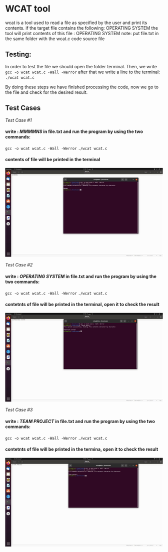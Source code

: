 

# WCAT tool

wcat is a tool used to read a file as specified by the user and print its contents.
if the target file contains the following:
OPERATING SYSTEM
the tool will print contents of this file :
OPERATING SYSTEM
note: put file.txt in the same folder with the wcat.c code source file
## Testing:
In order to test the file we should open the folder terminal. Then, we write 
`gcc -o wcat wcat.c -Wall -Werror`
after that we write a line to the terminal:
`./wcat wcat.c`

By doing these steps we have finished processing the code, now we go to the file and check for the desired result.

## Test Cases

*Test Case #1*
#### write : *MMMMNS* in file.txt and run the program by using the two commands:
`gcc -o wcat wcat.c -Wall -Werror`
`./wcat wcat.c`
#### contents of file will be printed in the terminal
![](https://github.com/MahmoudKamal01/OS-project-1/blob/main/WCAT/test%20case%201.jpg)

*Test Case #2*
#### write : *OPERATING SYSTEM* in file.txt and run the program by using the two commands:
`gcc -o wcat wcat.c -Wall -Werror`
`./wcat wcat.c`
#### contetnts of file will be printed in the terminal, open it to check the result
![](https://github.com/MahmoudKamal01/OS-project-1/blob/main/WCAT/test%20case%202.jpg)

*Test Case #3*
#### write : *TEAM PROJECT* in file.txt and run the program by using the two commands:
`gcc -o wcat wcat.c -Wall -Werror`
`./wcat wcat.c`
#### contetnts of file will be printed in the termina, open it to check the result
![](https://github.com/MahmoudKamal01/OS-project-1/blob/main/WCAT/test%20case%203.jpg)



